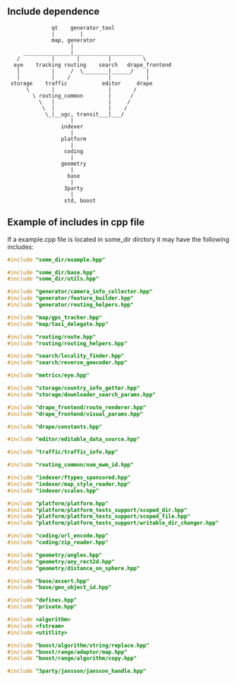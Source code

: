 ## Include dependence


                  qt    generator_tool
                  |        |
                  map, generator
                        |
         _______________|______________________
       /          |       |         |          \
      eye    tracking routing    search   drape_frontend
       |          |     /  \________|______/    |
       |          |    /            |           |
     storage    traffic           editor     drape
          \       |                 |       /
            \ routing_common        |      /
              \   |                 |     /
               \  |                 |    /
                \_|__ugc, transit___|___/
                        |
                     indexer
                        |
                     platform
                        |
                      coding
                        |
                     geometry
                        |
                       base
                        |
                      3party
                        |
                      std, boost

## Example of includes in cpp file

If a example.cpp file is located in some_dir dirctory it may have the following includes:
```c++
#include "some_dir/example.hpp"

#include "some_dir/base.hpp"
#include "some_dir/utils.hpp"

#include "generator/camera_info_collector.hpp"
#include "generator/feature_builder.hpp"
#include "generator/routing_helpers.hpp"

#include "map/gps_tracker.hpp"
#include "map/taxi_delegate.hpp"

#include "routing/route.hpp"
#include "routing/routing_helpers.hpp"

#include "search/locality_finder.hpp"
#include "search/reverse_geocoder.hpp"

#include "metrics/eye.hpp"

#include "storage/country_info_getter.hpp"
#include "storage/downloader_search_params.hpp"

#include "drape_frontend/route_renderer.hpp"
#include "drape_frontend/visual_params.hpp"

#include "drape/constants.hpp"

#include "editor/editable_data_source.hpp"

#include "traffic/traffic_info.hpp"

#include "routing_common/num_mwm_id.hpp"

#include "indexer/ftypes_sponsored.hpp"
#include "indexer/map_style_reader.hpp"
#include "indexer/scales.hpp"

#include "platform/platform.hpp"
#include "platform/platform_tests_support/scoped_dir.hpp"
#include "platform/platform_tests_support/scoped_file.hpp"
#include "platform/platform_tests_support/writable_dir_changer.hpp"

#include "coding/url_encode.hpp"
#include "coding/zip_reader.hpp"

#include "geometry/angles.hpp"
#include "geometry/any_rect2d.hpp"
#include "geometry/distance_on_sphere.hpp"

#include "base/assert.hpp"
#include "base/geo_object_id.hpp"

#include "defines.hpp"
#include "private.hpp"

#include <algorithm>
#include <fstream>
#include <utitlity>

#include "boost/algorithm/string/replace.hpp"
#include "boost/range/adaptor/map.hpp"
#include "boost/range/algorithm/copy.hpp"

#include "3party/jansson/jansson_handle.hpp"
```
